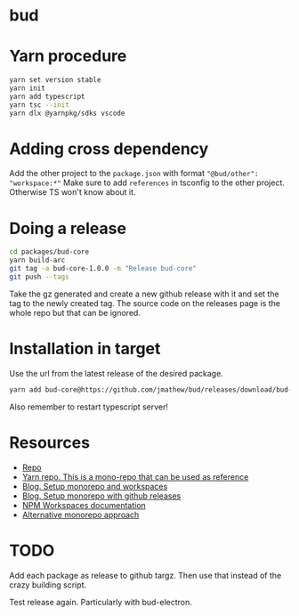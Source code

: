 # bud

# Yarn procedure
```sh
yarn set version stable
yarn init
yarn add typescript
yarn tsc --init
yarn dlx @yarnpkg/sdks vscode
```

# Adding cross dependency
Add the other project to the `package.json` with format `"@bud/other": "workspace:*"`
Make sure to add `references` in tsconfig to the other project. Otherwise TS won't know about it.

# Doing a release
```sh
cd packages/bud-core
yarn build-arc
git tag -a bud-core-1.0.0 -m "Release bud-core"
git push --tags
```
Take the gz generated and create a new github release with it and set the tag to the newly created tag. The source code on the releases page is the whole repo but that can be ignored.

# Installation in target
Use the url from the latest release of the desired package.
```sh
yarn add bud-core@https://github.com/jmathew/bud/releases/download/bud-core-1.0.0/bud-core-1.0.0.tar.gz
```

Also remember to restart typescript server!


# Resources
* [Repo](https://github.com/jmathew/bud)
* [Yarn repo. This is a mono-repo that can be used as reference](https://github.com/yarnpkg/berry)
* [Blog. Setup monorepo and workspaces](https://2ality.com/2021/07/simple-monorepos.html#a-better-solution%3A-npm-workspaces-and-typescript-project-references)
* [Blog. Setup monorepo with github releases](https://dev.to/riywo/using-github-release-for-patching-monorepo-npm-package-4k7a)
* [NPM Workspaces documentation](https://docs.npmjs.com/cli/v8/using-npm/workspaces)
* [Alternative monorepo approach](https://www.youtube.com/watch?v=_r4emDWlApA)
# TODO
Add each package as release to github targz. Then use that instead of the crazy building script.

Test release again. Particularly with bud-electron.